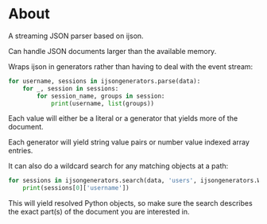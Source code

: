 # About

A streaming JSON parser based on ijson.

Can handle JSON documents larger than the available memory.

Wraps ijson in generators rather than having to deal with the event stream:

```python
for username, sessions in ijsongenerators.parse(data):
    for _, session in sessions:
        for session_name, groups in session:
            print(username, list(groups))
```

Each value will either be a literal or a generator that yields more of the document.

Each generator will yield string value pairs or number value indexed array entries.

It can also do a wildcard search for any matching objects at a path:

```python
for sessions in ijsongenerators.search(data, 'users', ijsongenerators.WILDCARD, 'sessions'):
    print(sessions[0]['username'])
```

This will yield resolved Python objects, so make sure the search describes the exact part(s) of the document you are interested in.
